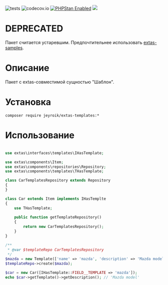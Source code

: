 ![tests](https://github.com/jeyroik/extas-templates/workflows/PHP%20Composer/badge.svg?branch=master&event=push)
![codecov.io](https://codecov.io/gh/jeyroik/extas-templates/coverage.svg?branch=master)
<a href="https://github.com/phpstan/phpstan"><img src="https://img.shields.io/badge/PHPStan-enabled-brightgreen.svg?style=flat" alt="PHPStan Enabled"></a> 
<a href="https://codeclimate.com/github/jeyroik/extas-templates/maintainability"><img src="https://api.codeclimate.com/v1/badges/2d0f94b2ae161e58bc50/maintainability" /></a>

# DEPRECATED

Пакет считается устаревшим. Предпочтительнее использовать [extas-samples](https://github.com/jeyroik/extas-samples "Extas samples").

# Описание

Пакет с extas-совместимой сущностью "Шаблон".

# Установка

`composer require jeyroik/extas-templates:*`

# Использование 

```php

use extas\interfaces\templates\IHasTemplate;

use extas\components\Item;
use extas\components\repositories\Repository;
use extas\components\templates\THasTemplate;

class CarTemplatesRepository extends Repository
{
}

class Car extends Item implements IHasTemplte
{
    use THasTemplate;
    
    public function getTemplateRepository()
    {
        return new CarTemplatesRepository();
    }
}

/**
 * @var $templateRepo CarTemplatesRepository
 */
$mazda = new Template(['name' => 'mazda', 'description' => 'Mazda model']);
$templateRepo->create($mazda);

$car = new Car([IHasTemplate::FIELD__TEMPLATE => 'mazda']);
echo $car->getTemplate()->getDescription(); // 'Mazda model'

```